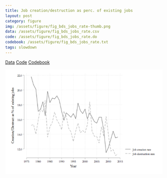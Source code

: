 ```yaml
---
title: Job creation/destruction as perc. of existing jobs
layout: post
category: figure
img: /assets/figure/fig_bds_jobs_rate-thumb.png
data: /assets/figure/fig_bds_jobs_rate.csv
code: /assets/figure/fig_bds_jobs_rate.do
codebook: /assets/figure/fig_bds_jobs_rate.txt
tags: slowdown
---
```


[Data](/assets/figure/fig_bds_jobs_rate.csv) [Code](/assets/figure/fig_bds_jobs_rate.do) [Codebook](/assets/figure/fig_bds_jobs_rate.txt)

![Job creation/destruction as perc. of existing jobs](/assets/figure/fig_bds_jobs_rate.png)
